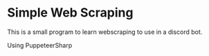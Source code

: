 # Simple Web Scraping

This is a small program to learn webscraping to use in a discord bot.

Using PuppeteerSharp
